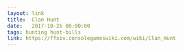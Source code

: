 ```yaml
---
layout: link
title:  Clan Hunt
date:   2017-10-26 00:00:00
tags: hunting hunt-bills
link: https://ffxiv.consolegameswiki.com/wiki/Clan_Hunt
---
```

